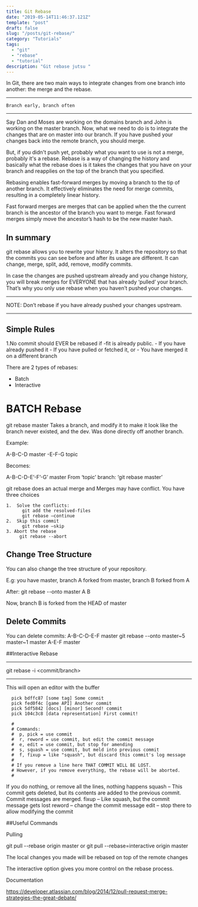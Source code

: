 ```yaml
---
title: Git Rebase 
date: "2019-05-14T11:46:37.121Z"
template: "post"
draft: false
slug: "/posts/git-rebase/"
category: "Tutorials"
tags:
  - "git"
  - "rebase"
  - "tutorial"
description: "Git rebase jutsu "
---
```


In Git, there are two main ways to integrate changes from one branch into another: the merge and the rebase. 

---

    Branch early, branch often

---


Say Dan and  Moses are working on the domains branch and  John is working on the master branch. Now, what we need to do is to integrate the changes that are on master into our branch.  If you have pushed your changes back into the remote branch, you should merge.

But, if you didn't push yet, probably what you want to use is not a merge, probably it's a rebase. Rebase is a way of changing the history and basically what the rebase does is it takes the changes that you have on your branch and reapplies on the top of the branch that you specified. 

Rebasing enables fast-forward merges by moving a branch to the tip of another branch. It effectively eliminates the need for merge commits, resulting in a completely linear history.

Fast forward merges are merges that can be applied when the the current branch is the ancestor of the branch you want to merge. Fast forward merges simply move the ancestor’s hash to be the new master hash.



## In summary

git rebase allows you to rewrite your history. It alters the repository so that the commits you can see before and after its usage are different. It can change, merge, split, add, remove, modify commits.

In case the changes are pushed upstream already and  you change history, you will break merges for EVERYONE that has already ‘pulled’ your branch. That’s why you only use rebase when you haven’t pushed your changes. 


---

NOTE: Don’t rebase if you have already pushed your changes upstream.

---

## Simple Rules

1.No commit should EVER be rebased if
    -fit is already public.
    - If you have already pushed it
    - If you have pulled or fetched it, or
    - You have merged it on a different branch




There are 2 types of rebases:
   - Batch
   - Interactive


# BATCH Rebase

git rebase master 
Takes a branch, and modify it to make it look like the branch never existed, and the dev. Was done directly off another branch.

Example:


A-B-C-D              master
        \-E-F-G      topic

Becomes:

A-B-C-D-E’-F’-G’   master
From ‘topic’ branch: ‘git rebase master’

git rebase does an actual merge and Merges may have conflict.  You have three choices

    1.  Solve the conflicts:
          git add the resolved-files
          git rebase –continue
    2.  Skip this commit
          git rebase –skip
    3. Abort the rebase
         git rebase --abort



## Change Tree Structure

You can also change the tree structure of your repository.

E.g: you have master, branch A forked from master, branch B forked from A

After: git rebase --onto master A B

Now, branch B is forked from the HEAD of master


## Delete Commits


You  can delete commits:
    A-B-C-D-E-F      master
    git rebase --onto master~5 master~1 master
    A-E-F master



##Interactive Rebase

---

git rebase -i <commit/branch>

---

This will open an editor with the buffer

      pick bdffc87 [some tag] Some commit
      pick fed0f4c [game API] Another commit
      pick 5df5842 [docs] [minor] Second! commit
      pick 104c3c8 [data representation] First commit!

      #
      # Commands:
      #  p, pick = use commit
      #  r, reword = use commit, but edit the commit message
      #  e, edit = use commit, but stop for amending
      #  s, squash = use commit, but meld into previous commit
      #  f, fixup = like "squash", but discard this commit's log message
      #
      # If you remove a line here THAT COMMIT WILL BE LOST.
      # However, if you remove everything, the rebase will be aborted.
      #


If you do nothing, or remove all the lines, nothing happens
squash – This commit gets deleted, but its contents are added to the previous commit.  Commit messages are merged.
fixup – Like squash, but the commit message gets lost
reword – change the commit message
edit – stop there to allow modifying the commit





##Useful Commands

Pulling

git pull --rebase origin master  or git pull --rebase=interactive origin master


The local changes you made will be rebased on top of the remote changes

The interactive option gives you more control on the rebase process.


Documentation

https://developer.atlassian.com/blog/2014/12/pull-request-merge-strategies-the-great-debate/
